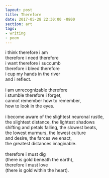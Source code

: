 ```yaml
---
layout: post
title: Therefore
date: 2017-05-28 22:30:00 -0800
section: art
tags:
- writing
- poem
---
```


i think therefore i am  
therefore i need therefore  
i want therefore i succumb  
therefore i bleed therefore  
i cup my hands in the river  
and i reflect.  
<br>
i am unrecognizable therefore  
i stumble therefore i forget,  
cannot remember how to remember,  
how to look in the eyes.  
<br>
i become aware of the slightest neuronal rustle,  
the slightest distance, the lightest shadows  
shifting and petals falling, the slowest beats,  
the lowest murmurs, the lowest culture  
and desire, the farces we enact,  
the greatest distances imaginable.  
<br>
therefore i must dig  
(there is gold beneath the earth),  
therefore i must love  
(there is gold within the heart).  
